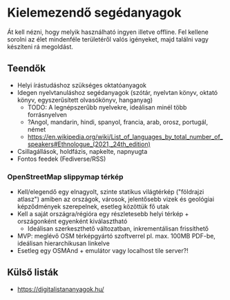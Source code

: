 # Kielemezendő segédanyagok

Át kell nézni, hogy melyik használható ingyen illetve offline.
Fel kellene sorolni az élet mindenféle területéről valós igényeket, majd találni vagy készíteni rá megoldást.

## Teendők

* Helyi írástudáshoz szükséges oktatóanyagok
* Idegen nyelvtanuláshoz segédanyagok (szótár, nyelvtan könyv, oktató könyv, egyszerűsített olvasókönyv, hanganyag)
  * TODO: A legnépszerűbb nyelvekre, ideálisan minél több forrásnyelven
  * ?Angol, mandarin, hindi, spanyol, francia, arab, orosz, portugál, német
  * https://en.wikipedia.org/wiki/List_of_languages_by_total_number_of_speakers#Ethnologue_(2021,_24th_edition)
* Csillagállások, holdfázis, napkelte, napnyugta
* Fontos feedek (Fediverse/RSS)

### OpenStreetMap slippymap térkép

* Kell/elegendő egy elnagyolt, szinte statikus világtérkép ("földrajzi atlasz") amiben az országok, városok, jelentősebb vizek és geológiai képződmények szerepelnek, esetleg közöttük fő utak
* Kell a saját országra/régióra egy részletesebb helyi térkép + országonként egyenként kiválasztható
  * Ideálisan szerkeszthető változatban, inkrementálisan frissíthető
* MVP: meglévő OSM térképgyártó szoftverrel pl. max. 100MB PDF-be, ideálisan hierarchikusan linkelve
* Esetleg egy OSMAnd + emulátor vagy localhost tile server?!

## Külső listák

* https://digitalistananyagok.hu/
